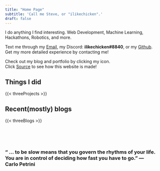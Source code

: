 ```yaml
---
title: "Home Page"
subtitle: 'Call me Steve, or "ilikechicken".'
draft: false
---
```


I do anything I find interesting. Web Development, Machine Learning, Hackathons, Robotics, and more. 


Text me through my [Email](mailto:stevehan12138@gmail.com), my Discord: **ilikechicken#8840**, or my [Github](https://github.com/stevehan12138). Get my more detailed experience by contacting me!  

Check out my blog and portfolio by clicking my icon.  
Click [Source](https://github.com/stevehan12138/ilikechicken-hugo) to see how this website is made!

## Things I did
{{< threeProjects >}}

## Recent(mostly) blogs
{{< threeBlogs >}}

&nbsp;

&nbsp;

### “ … to be slow means that you govern the rhythms of your life. You are in control of deciding how fast you have to go.” — Carlo Petrini